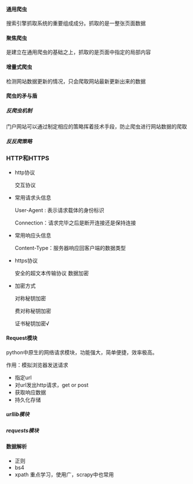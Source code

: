 #### 通用爬虫

搜索引擎抓取系统的重要组成成分。抓取的是一整张页面数据

#### 聚焦爬虫

是建立在通用爬虫的基础之上，抓取的是页面中指定的局部内容

#### 增量式爬虫

检测网站数据更新的情况，只会爬取网站最新更新出来的数据

#### 爬虫的矛与盾



##### 反爬虫机制

门户网站可以通过制定相应的策略挥着技术手段，防止爬虫进行网站数据的爬取

##### 反反爬策略



### HTTP和HTTPS

- http协议

  交互协议

- 常用请求头信息

  User-Agent : 表示请求载体的身份标识

  Connection：请求完毕之后是断开连接还是保持连接

- 常用响应头信息

  Content-Type：服务器响应回客户端的数据类型

- https协议

  安全的超文本传输协议 数据加密

- 加密方式

  对称秘钥加密

  费对称秘钥加密

  证书秘钥加密√



#### Request模块

python中原生的网络请求模块，功能强大，简单便捷，效率极高。

作用：模拟浏览器发送请求

- 指定url
- 对url发出http请求，get or post
- 获取响应数据
- 持久化存储

##### urllib模块



##### requests模块



#### 数据解析

- 正则
- bs4
- xpath 重点学习，使用广，scrapy中也常用